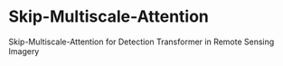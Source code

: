 # Skip-Multiscale-Attention
Skip-Multiscale-Attention for Detection Transformer in Remote Sensing Imagery
